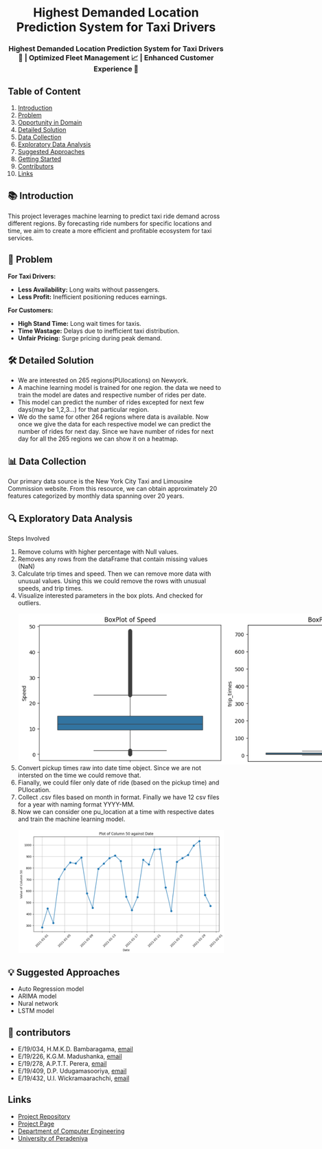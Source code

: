 <div align="center">
  <h1><b>Highest Demanded Location Prediction System for Taxi Drivers</b></h1>
</div>
   
<h3 align="center">Highest Demanded Location Prediction System for Taxi Drivers 🚖 | Optimized Fleet Management 📈 | Enhanced Customer Experience 🌟</h3>



## Table of Content

1. <a href="#introduction">Introduction</a>
2. <a href="#problem">Problem</a>
3. <a href="#opportunity-in-domain">Opportunity in Domain</a>
4. <a href="#detailed-solution">Detailed Solution</a>
5. <a href="#data-collection">Data Collection</a>
6. <a href="#exploratory-data-analysis">Exploratory Data Analysis</a>
7. <a href="#suggested-approaches">Suggested Approaches</a>
8. <a href="#getting-started">Getting Started</a>
9. <a href="#contributors">Contributors</a>
10. <a href="#links">Links</a>

<h2 id="introduction">📚 Introduction</h2>
<p>This project leverages machine learning to predict taxi ride demand across different regions. By forecasting ride numbers for specific locations and time, we aim to create a more efficient and profitable ecosystem for taxi services.</p>

<h2 id="problem">🚧 Problem</h2>
<p><strong>For Taxi Drivers:</strong></p>
<ul>
  <li><strong>Less Availability:</strong> Long waits without passengers.</li>
  <li><strong>Less Profit:</strong> Inefficient positioning reduces earnings.</li>

</ul>

<p><strong>For Customers:</strong></p>
<ul>
  <li><strong>High Stand Time:</strong> Long wait times for taxis.</li>
  <li><strong>Time Wastage:</strong> Delays due to inefficient taxi distribution.</li>
  <li><strong>Unfair Pricing:</strong> Surge pricing during peak demand.</li>
</ul>

<h2 id="detailed-solution">🛠️ Detailed Solution</h2>
<ul>
  <li>We are interested on 265 regions(PUlocations) on Newyork.</li>
  <li>A machine learning model is trained for one region. the data we need to train the model are dates and respective number of rides per date.</li>
  <li>This model can predict the number of rides excepted for next few days(may be 1,2,3...) for that particular region.</li>
  <li>We do the same for other 264 regions where data is available. Now once we give the data for each respective model we can predict the number of rides for next day. Since we have number of rides for      next day for all the 265 regions we can show it on a heatmap.</li>
  
</ul>

<h2 id="data-collection">📊 Data Collection</h2>
<p>Our primary data source is the New York City Taxi and Limousine Commission website. From this resource, we can obtain approximately 20 features categorized by monthly data spanning over 20 years.</p>

<h2 id="exploratory-data-analysis">🔍 Exploratory Data Analysis</h2>


<p>Steps Involved</p>
<ol>
  <li>Remove colums with higher percentage with Null values.</li>
  <li>Removes any rows from the dataFrame that contain missing values (NaN) </li>
  <li>Calculate trip times and speed. Then we can remove more data with unusual values. Using this we could remove the rows with unusual speeds, and trip times.</li>
  <li>Visualize interested parameters in the box plots. And checked for outliers.</li>
  <br>
 <div style="display: flex; flex-direction: cplumn;">
  <img src="./images/Screenshot 2024-05-29 044750.png" alt="First Image" style="max-width:100%;">
  <img src="./images/Screenshot 2024-05-29 045042.png" alt="Second Image" style="max-width:100%;">
</div>
 
  <li>Convert pickup times raw into date time object. Since we are not intersted on the time we could remove that.</li>
  <li>Fianally, we could filer only date of ride (based on the pickup time) and PUlocation.</li>
  <li>Collect .csv files based on month in format.  Finally we have 12 csv files for a year with naming format YYYY-MM.</li>
  <li>Now we can consider one pu_location at a time with respective dates and train the machine learning model.</li>
  <br>
  <img src="./images/pu_location_with_date.png" alt="">
  
</ol>

<h2 id="#suggested-approaches">💡 Suggested Approaches</h2>
<ul>
  <li>Auto Regression model</li>
  <li>ARIMA model</li>
  <li>Nural network</li>
  <li>LSTM model</li>
  
</ul>

<h2 id="#contributors">👥 contributors  </h2>
<ul>
  <li>E/19/034, H.M.K.D. Bambaragama, <a href="mailto:e19034@eng.pdn.ac.lk">email</a></li>
  <li>E/19/226, K.G.M. Madushanka, <a href="mailto:e19226@eng.pdn.ac.lk">email</a></li>
  <li>E/19/278, A.P.T.T. Perera, <a href="mailto:e19278@eng.pdn.ac.lk">email</a></li>
  <li>E/19/409, D.P. Udugamasooriya, <a href="mailto:e19409@eng.pdn.ac.lk">email</a></li>
  <li>E/19/432, U.I. Wickramaarachchi, <a href="mailto:e19432@eng.pdn.ac.lk">email</a></li>
</ul>

<h2 id="links">Links</h2>
<ul>
  <li><a href="https://github.com/cepdnaclk/e19-co544-Demand-Location-Prediction-For-Taxis/{{ page.repository-name }}" target="_blank">Project Repository</a></li>
 <li><a href="https://cepdnaclk.github.io/e19-co544-Demand-Location-Prediction-For-Taxis/">Project Page</a></li>  
  <li><a href="http://www.ce.pdn.ac.lk/" target="_blank">Department of Computer Engineering</a></li>
  <li><a href="https://eng.pdn.ac.lk/" target="_blank">University of Peradeniya</a></li>
</ul>
